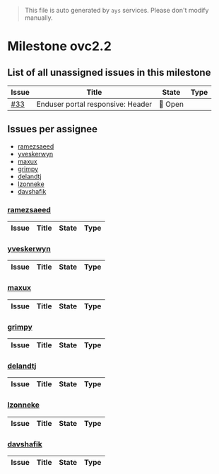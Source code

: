 > This file is auto generated by `ays` services. Please don't modify manually.

# Milestone ovc2.2

## List of all unassigned issues in this milestone

|Issue|Title|State|Type|
|-----|-----|-----|---|
|[#33](https://github.com/0-complexity/openvcloud/issues/33)|Enduser portal responsive: Header|:red_circle: Open||


## Issues per assignee
- [ramezsaeed](#ramezsaeed)
- [yveskerwyn](#yveskerwyn)
- [maxux](#maxux)
- [grimpy](#grimpy)
- [delandtj](#delandtj)
- [lzonneke](#lzonneke)
- [davshafik](#davshafik)



### [ramezsaeed](https://github.com/ramezsaeed)

|Issue|Title|State|Type|
|-----|-----|-----|----|


### [yveskerwyn](https://github.com/yveskerwyn)

|Issue|Title|State|Type|
|-----|-----|-----|----|


### [maxux](https://github.com/maxux)

|Issue|Title|State|Type|
|-----|-----|-----|----|


### [grimpy](https://github.com/grimpy)

|Issue|Title|State|Type|
|-----|-----|-----|----|


### [delandtj](https://github.com/delandtj)

|Issue|Title|State|Type|
|-----|-----|-----|----|


### [lzonneke](https://github.com/lzonneke)

|Issue|Title|State|Type|
|-----|-----|-----|----|


### [davshafik](https://github.com/davshafik)

|Issue|Title|State|Type|
|-----|-----|-----|----|

